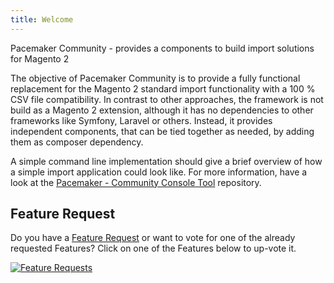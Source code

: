 ```yaml
---
title: Welcome
---
```


Pacemaker Community - provides a components to build import solutions for Magento 2

The objective of Pacemaker Community is to provide a fully functional replacement for the Magento 2 standard import functionality with a 100 % CSV file compatibility. In contrast to other approaches, the framework is not build as a Magento 2 extension, although it has no dependencies to other frameworks like Symfony, Laravel or others. Instead, it provides independent components, that can be tied together as needed, by adding them as composer dependency.

A simple command line implementation should give a brief overview of how a simple import application could look like. For more information, have a look at the [Pacemaker - Community Console Tool](https://github.com/techdivision/import-cli-simple) repository.

## Feature Request

Do you have a [Feature Request](https://feathub.com/techdivision/import-cli-simple) or want to vote for one of the already requested Features? Click on one of the Features below to up-vote it.

[![Feature Requests](https://feathub.com/techdivision/import-cli-simple?format=svg)](https://feathub.com/techdivision/import-cli-simple)
